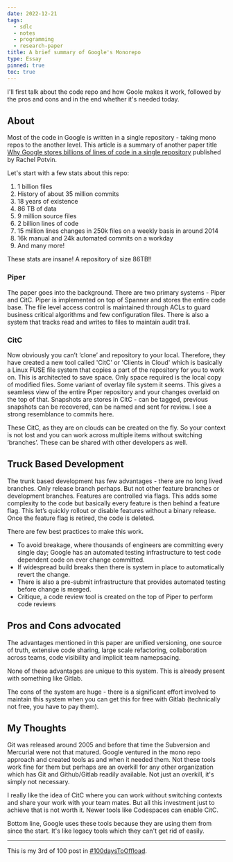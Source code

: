 ```yaml
---
date: 2022-12-21
tags:
  - sdlc
  - notes
  - programming
  - research-paper
title: A brief summary of Google's Monorepo
type: Essay
pinned: true
toc: true
---
```


I'll first talk about the code repo and how Goole makes it work, followed by the pros and cons and in the end whether it's needed today.

## About

Most of the code in Google is written in a single repository - taking mono repos to the another level. This article is a summary of another paper title [Why Google stores billions of lines of code in a single repository](https://dl.acm.org/doi/10.1145/2854146) published by Rachel Potvin.

Let's start with a few stats about this repo:

1. 1 billion files
2. History of about 35 million commits
3. 18 years of existence
4. 86 TB of data
5. 9 million source files
6. 2 billion lines of code
7. 15 million lines changes in 250k files on a weekly basis in around 2014
8. 16k manual and 24k automated commits on a workday
9. And many more!

These stats are insane! A repository of size 86TB!!

### Piper

The paper goes into the background. There are two primary systems - Piper and CitC. Piper is implemented on top of Spanner and stores the entire code base. The file level access control is maintained through ACLs to guard business critical algorithms and few configuration files. There is also a system that tracks read and writes to files to maintain audit trail.

### CitC

Now obviously you can’t ‘clone’ and repository to your local. Therefore, they have created a new tool called 'CitC' or 'Clients in Cloud' which is basically a Linux FUSE file system that copies a part of the repository for you to work on. This is architected to save space. Only space required is the local copy of modified files. Some variant of overlay file system it seems. This gives a seamless view of the entire Piper repository and your changes overlaid on the top of that. Snapshots are stores in CitC - can be tagged, previous snapshots can be recovered, can be named and sent for review. I see a strong resemblance to commits here.

These CitC, as they are on clouds can be created on the fly. So your context is not lost and you can work across multiple items without switching ‘branches’. These can be shared with other developers as well.

## Truck Based Development

The trunk based development has few advantages - there are no long lived branches. Only release branch perhaps. But not other feature branches or development branches. Features are controlled via flags. This adds some complexity to the code but basically every feature is then behind a feature flag. This let’s quickly rollout or disable features without a binary release. Once the feature flag is retired, the code is deleted.

There are few best practices to make this work.

- To avoid breakage, where thousands of engineers are committing every single day; Google has an automated testing infrastructure to test code dependent code on ever change committed.
- If widespread build breaks then there is system in place to automatically revert the change.
- There is also a pre-submit infrastructure that provides automated testing before change is merged.
- Critique, a code review tool is created on the top of Piper to perform code reviews

## Pros and Cons advocated

The advantages mentioned in this paper are unified versioning, one source of truth, extensive code sharing, large scale refactoring, collaboration across teams, code visibility and implicit team namepsacing.

None of these advantages are unique to this system. This is already present with something like Gitlab.

The cons of the system are huge - there is a significant effort involved to maintain this system when you can get this for free with Gitlab (technically not free, you have to pay them).

## My Thoughts
Git was released around 2005 and before that time the Subversion and Mercurial were not that matured. Google ventured in the mono repo approach and created tools as and when it needed them. Not these tools work fine for them but perhaps are an overkill for any other organization which has Git and Github/Gitlab readily available. Not just an overkill, it's simply not necessary.

I really like the idea of CitC where you can work without switching contexts and share your work with your team mates. But all this investment just to achieve that is not worth it. Newer tools like Codespaces can enable CitC.

Bottom line, Google uses these tools because they are using them from since the start. It's like legacy tools which they can't get rid of easily. 

---

This is my 3rd of 100 post in [#100daysToOffload](https://100daystooffload.com/).